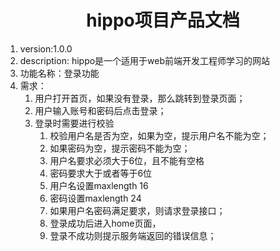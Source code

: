 <h1><center>hippo项目产品文档</center></h1>

1. version:1.0.0
2. description: hippo是一个适用于web前端开发工程师学习的网站
3. 功能名称：登录功能
4. 需求：
   1. 用户打开首页，如果没有登录，那么跳转到登录页面；
   2. 用户输入账号和密码后点击登录；
   3. 登录时需要进行校验
      1. 校验用户名是否为空，如果为空，提示用户名不能为空；
      2. 如果密码为空，提示密码不能为空；
      3. 用户名要求必须大于6位，且不能有空格
      4. 密码要求大于或者等于6位
      5. 用户名设置maxlength 16
      6. 密码设置maxlength 24
      7. 如果用户名密码满足要求，则请求登录接口；
      8. 登录成功后进入home页面，
      9. 登录不成功则提示服务端返回的错误信息；

